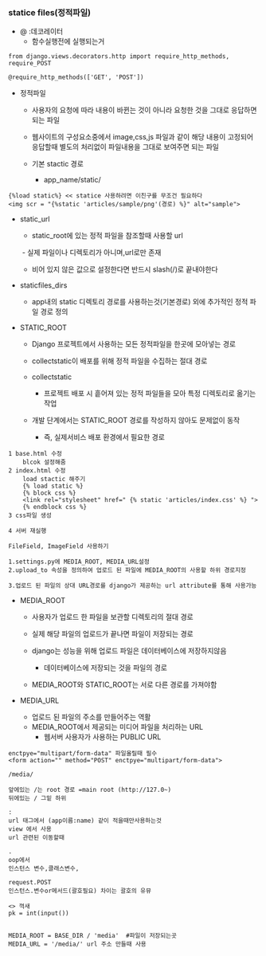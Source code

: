 ### statice files(정적파일)



- @ :데코레이터 
  - 함수실행전에 실행되는거

```
from django.views.decorators.http import require_http_methods, require_POST

@require_http_methods(['GET', 'POST'])
```



- 정적파일

  - 사용자의 요청에 따라 내용이 바뀐는 것이 아니라 요청한 것을 그대로 응답하면 되는 파일

  - 웹사이트의 구성요소중에서 image,css,js 파일과 같이 해당 내용이 고정되어 응답할때 별도의 처리없이 파일내용을 그대로 보여주면 되는 파일

  - 기본 stactic 경로

    - app_name/static/

    

```
{%load static%} << statice 사용하려면 이친구를 무조건 필요하다
<img scr = "{%static 'articles/sample/png'(경로) %}" alt="sample">
```

- static_url

  - static_root에 있는 정적 파일을 참조할때 사용할 url

  ​	       - 실제 파일이나 디렉토리가 아니며,url로만 존재

  - 비어 있지 않은 값으로 설정한다면 반드시 slash(/)로 끝내야한다

- staticfiles_dirs
  - app내의 static 디렉토리 경로를 사용하는것(기본경로) 외에 추가적인 정적 파일 경로 정의

- STATIC_ROOT

  - Django 프로젝트에서 사용하는 모든 정적파일을 한곳에 모아넣는 경로
  - collectstatic이 배포를 위해 정적 파일을 수집하는 절대 경로
  - collectstatic
    - 프로젝트 배포 시 흩어져 있는 정적 파일들을 모아 특정 디렉토리로 옮기는 작업

  - 개발 단계에서는 STATIC_ROOT 경로를 작성하지 않아도 문제없이 동작
    - 즉, 실제서비스 배포 환경에서 필요한 경로

```
1 base.html 수정
	blcok 설정해줌
2 index.html 수정
	load stactic 해주기
	{% load static %}
	{% block css %}
    <link rel="stylesheet" href=" {% static 'articles/index.css' %} ">
	{% endblock css %}
3 css파일 생성

4 서버 재실행
```

```
FileField, ImageField 사용하기

1.settings.py에 MEDIA_ROOT, MEDIA_URL설정
2.upload_to 속성을 정의하여 업로드 된 파일에 MEDIA_ROOT의 사용할 하위 경로지정

3.업로드 된 파일의 상대 URL경로를 django가 제공하는 url attribute를 통해 사용가능
```

- MEDIA_ROOT

  - 사용자가 업로드 한 파일을 보관할 디렉토리의 절대 경로
  - 실제 해당 파일의 업로드가 끝나면 파일이 저장되는 경로
  - django는 성능을 위해 업로드 파일은 데이터베이스에 저장하지않음
    - 데이터베이스에 저장되는 것을 파일의 경로

  - MEDIA_ROOT와 STATIC_ROOT는 서로 다른 경로를 가져야함

- MEDIA_URL
  - 업로드 된 파일의 주소를 만들어주는 역활
  - MEDIA_ROOT에서 제공되는 미디어 파일을 처리하는 URL
    - 웹서버 사용자가 사용하는 PUBLIC URL



```
enctpye="multipart/form-data" 파일올릴때 필수
<form action="" method="POST" enctpye="multipart/form-data">
```



```
/media/

앞에있는 /는 root 경로 =main root (http://127.0~)
뒤에있는 / 그밑 하위

:
url 태그에서 (app이름:name) 같이 적을때만사용하는것
view 에서 사용 
url 관련된 이동할때

.
oop에서
인스턴스 변수,클래스변수, 

request.POST
인스턴스.변수or메서드(괄호필요) 차이는 괄호의 유뮤

<> 꺽새
pk = int(input())


MEDIA_ROOT = BASE_DIR / 'media'  #파일이 저장되는곳
MEDIA_URL = '/media/' url 주소 만들때 사용 
```

